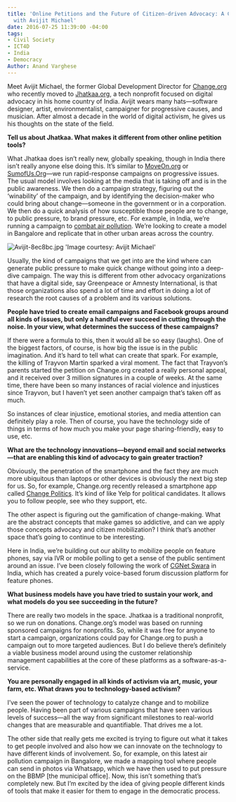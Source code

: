 ```yaml
---
title: 'Online Petitions and the Future of Citizen-driven Advocacy: A Conversation
  with Avijit Michael'
date: 2016-07-25 11:39:00 -04:00
tags:
- Civil Society
- ICT4D
- India
- Democracy
Author: Anand Varghese
---
```


Meet Avijit Michael, the former Global Development Director for [Change.org](https://www.change.org/) who recently moved to [Jhatkaa.org](https://jhatkaa.org/), a tech nonprofit focused on digital advocacy in his home country of India. Avijit wears many hats—software designer, artist, environmentalist, campaigner for progressive causes, and musician. After almost a decade in the world of digital activism, he gives us his thoughts on the state of the field. 

<!--more-->

**Tell us about Jhatkaa. What makes it different from other online petition tools?** 

What Jhatkaa does isn’t really new, globally speaking, though in India there isn’t really anyone else doing this. It’s similar to [MoveOn.org](http://front.moveon.org/) or [SumofUs.Org](http://sumofus.org/)—we run rapid-response campaigns on progressive issues. The usual model involves looking at the media that is taking off and is in the public awareness. We then do a campaign strategy, figuring out the ‘winability’ of the campaign, and by identifying the decision-maker who could bring about change—someone in the government or in a corporation. We then do a quick analysis of how susceptible those people are to change, to public pressure, to brand pressure, etc. For example, in India, we’re running a campaign to [combat air pollution](https://jhatkaa.org/bangaloreisburning/). We’re looking to create a model in Bangalore and replicate that in other urban areas across the country. 

![Avijit-8ec8bc.jpg](/uploads/Avijit-8ec8bc.jpg) 'Image courtesy: Avijit Michael'

Usually, the kind of campaigns that we get into are the kind where can generate public pressure to make quick change without going into a deep-dive campaign. The way this is different from other advocacy organizations that have a digital side, say Greenpeace or Amnesty International, is that those organizations also spend a lot of time and effort in doing a lot of research the root causes of a problem and its various solutions. 

**People have tried to create email campaigns and Facebook groups around all kinds of issues, but only a handful ever succeed in cutting through the noise. In your view, what determines the success of these campaigns?**

If there were a formula to this, then it would all be so easy (laughs). One of the biggest factors, of course, is how big the issue is in the public imagination. And it’s hard to tell what can create that spark. For example, the killing of Trayvon Martin sparked a viral moment. The fact that Trayvon’s parents started the petition on Change.org created a really personal appeal, and it received over 3 million signatures in a couple of weeks. At the same time, there have been so many instances of racial violence and injustices since Trayvon, but I haven’t yet seen another campaign that’s taken off as much. 

So instances of clear injustice, emotional stories, and media attention can definitely play a role. Then of course, you have the technology side of things in terms of how much you make your page sharing-friendly, easy to use, etc.

**What are the technology innovations—beyond email and social networks—that are enabling this kind of advocacy to gain greater traction?**

Obviously, the penetration of the smartphone and the fact they are much more ubiquitous than laptops or other devices is obviously the next big step for us. So, for example, Change.org recently released a smartphone app called [Change Politics](http://blog.change.org/post/new-election-app-change-politics-citizen-participation-elections). It’s kind of like Yelp for political candidates. It allows you to follow people, see who they support, etc. 

The other aspect is figuring out the gamification of change-making. What are the abstract concepts that make games so addictive, and can we apply those concepts advocacy and citizen mobilization? I think that’s another space that’s going to continue to be interesting. 

Here in India, we’re building out our ability to mobilize people on feature phones, say via IVR or mobile polling to get a sense of the public sentiment around an issue. I’ve been closely following the work of [CGNet Swara](http://cgnetswara.org/) in India, which has created a purely voice-based forum discussion platform for feature phones. 

**What business models have you have tried to sustain your work, and what models do you see succeeding in the future?**

There are really two models in the space. Jhatkaa is a traditional nonprofit, so we run on donations. Change.org’s model was based on running sponsored campaigns for nonprofits. So, while it was free for anyone to start a campaign, organizations could pay for Change.org to push a campaign out to more targeted audiences. But I do believe there’s definitely a viable business model around using the customer relationship management capabilities at the core of these platforms as a software-as-a-service. 

**You are personally engaged in all kinds of activism via art, music, your farm, etc. What draws you to technology-based activism?**

I’ve seen the power of technology to catalyze change and to mobilize people. Having been part of various campaigns that have seen various levels of success—all the way from significant milestones to real-world changes that are measurable and quantifiable. That drives me a lot. 

The other side that really gets me excited is trying to figure out what it takes to get people involved and also how we can innovate on the technology to have different kinds of involvement. So, for example, on this latest air pollution campaign in Bangalore, we made a mapping tool where people can send in photos via Whatsapp, which we have then used to put pressure on the BBMP [the municipal office]. Now, this isn’t something that’s completely new. But I’m excited by the idea of giving people different kinds of tools that make it easier for them to engage in the democratic process. 
